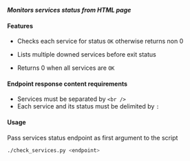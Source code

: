 **_Monitors services status from HTML page_**

#### Features

- Checks each service for status `OK` otherwise returns non 0

- Lists multiple downed services before exit status

- Returns 0 when all services are `OK`

#### Endpoint response content requirements

- Services must be separated by `<br />`
- Each service and its status must be delimited by `:`

#### Usage
Pass services status endpoint as first argument to the script

```bash
./check_services.py <endpoint>
```
